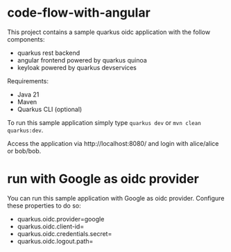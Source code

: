 # code-flow-with-angular

This project contains a sample quarkus oidc application with the follow components:

- quarkus rest backend
- angular frontend powered by quarkus quinoa
- keyloak powered by quarkus devservices

Requirements:

- Java 21
- Maven
- Quarkus CLI (optional)

To run this sample application simply type `quarkus dev` or `mvn clean quarkus:dev`.

Access the application via http://localhost:8080/ and login with alice/alice or bob/bob.

# run with Google as oidc provider

You can run this sample application with Google as oidc provider. Configure these properties to do so:

- quarkus.oidc.provider=google
- quarkus.oidc.client-id=<your client id>
- quarkus.oidc.credentials.secret=<your secret>
- quarkus.oidc.logout.path=

